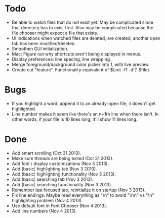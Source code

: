 Todo
====

* Be able to watch files that do not exist yet. May be complicated since that
  directory has to exist first. Also may be complicated because the file
  chooser might expect a file that exists.
* UI indications when watched files are deleted, are created, another open tab
  has been modified/deleted.
* Smoothen GUI initialization.
* Mac: Figure out why shortcuts aren't being displayed in menus.
* Display preferences: line spacing, line wrapping.
* Merge foreground/background color picker into 1, with live preview.
* Create cut "feature". Functionality equivalent of $(cut -f1 -d'|' $file).

Bugs
====
* If you highlight a word, append it to an already-open file, it doesn't
  get highlighted.
* Line number makes it seem like there's an n+1th line when there isn't. In
  other words, if your file is 10 lines long, it'll show 11 lines long.

Done
====
* Add smart scrolling (Oct 31 2013).
* Make sure threads are being exited (Oct 31 2013).
* Add font / display customizations (Nov 3 2013).
* Add (basic) highlighting tab (Nov 3 2013).
* Add (basic) highlighting functionality (Nov 3 2013).
* Add (basic) searching tab (Nov 3 2013).
* Add (basic) searching functionality (Nov 3 2013).
* Remember last focused tab, reinitialize it on startup (Nov 3 2013).
* Fix line endings. Maybe read everything as "\n" to avoid "\r\n" vs "\n"
  highlighting problem (Nov 4 2013).
* Use default font in Font Chooser (Nov 4 2013).
* Add line numbers (Nov 4 2013).
